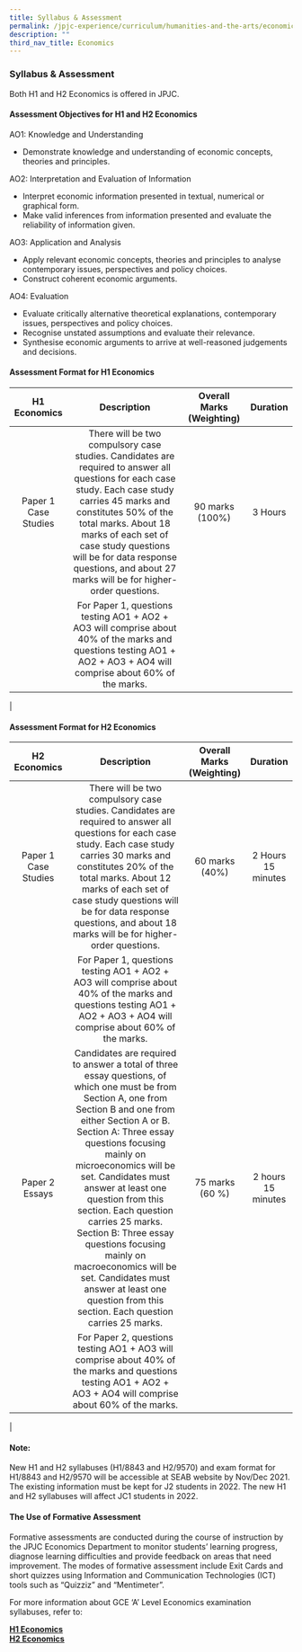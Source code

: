 ```yaml
---
title: Syllabus & Assessment
permalink: /jpjc-experience/curriculum/humanities-and-the-arts/economics/syllabus-and-assessment/
description: ""
third_nav_title: Economics
---
```

### **Syllabus & Assessment**
Both H1 and H2 Economics is offered in JPJC.

#### **Assessment Objectives for H1 and H2 Economics**
AO1: Knowledge and Understanding
*   Demonstrate knowledge and understanding of economic concepts, theories and principles.

AO2: Interpretation and Evaluation of Information
*   Interpret economic information presented in textual, numerical or graphical form.
*   Make valid inferences from information presented and evaluate the reliability of information given.

AO3: Application and Analysis
*   Apply relevant economic concepts, theories and principles to analyse contemporary issues, perspectives and policy choices.
*   Construct coherent economic arguments.

AO4: Evaluation
*   Evaluate critically alternative theoretical explanations, contemporary issues, perspectives and policy choices.
*   Recognise unstated assumptions and evaluate their relevance.
*   Synthesise economic arguments to arrive at well-reasoned judgements and decisions.

#### **Assessment Format for H1 Economics**

| H1 Economics | Description | Overall Marks (Weighting) | Duration |
|:---:|:---:|:---:|:---:|
| Paper 1<br>Case Studies | There will be two compulsory case studies. Candidates are required to answer all questions for each case study. Each case study carries 45 marks and constitutes 50% of the total marks. About 18 marks of each set of case study questions will be for data response questions, and about 27 marks will be for higher-order questions. | 90 marks<br>(100%) | 3 Hours |
|  | For Paper 1, questions testing AO1 + AO2 + AO3 will comprise about 40% of the marks and questions testing AO1 + AO2 + AO3 + AO4 will comprise about 60% of the marks. |  |  |
|

#### **Assessment Format for H2 Economics**

| H2 Economics | Description | Overall Marks (Weighting) | Duration |
|:---:|:---:|:---:|:---:|
| Paper 1<br>Case Studies | There will be two compulsory case studies. Candidates are required to answer all questions for each case study. Each case study carries 30 marks and constitutes 20% of the total marks. About 12 marks of each set of case study questions will be for data response questions, and about 18 marks will be for higher-order questions. | 60 marks<br>(40%) | 2 Hours<br>15 minutes |
|  | For Paper 1, questions testing AO1 + AO2 + AO3 will comprise about 40% of the marks and questions testing AO1 + AO2 + AO3 + AO4 will comprise about 60% of the marks. |  |  |
| Paper 2<br>Essays | Candidates are required to answer a total of three essay questions, of which one must be from Section A, one from Section B and one from either Section A or B. Section A: Three essay questions focusing mainly on microeconomics will be set. Candidates must answer at least one question from this section. Each question carries 25 marks. Section B: Three essay questions focusing mainly on macroeconomics will be set. Candidates must answer at least one question from this section. Each question carries 25 marks. | 75 marks<br>(60 %) | 2 hours<br>15 minutes |
|  | For Paper 2, questions testing AO1 + AO3 will comprise about 40% of the marks and questions testing AO1 + AO2 + AO3 + AO4 will comprise about 60% of the marks. |  |  |
|

#### **Note:**
New H1 and H2 syllabuses (H1/8843 and H2/9570) and exam format for H1/8843 and H2/9570 will be accessible at SEAB website by Nov/Dec 2021. The existing information must be kept for J2 students in 2022. The new H1 and H2 syllabuses will affect JC1 students in 2022.

#### **The Use of Formative Assessment**
Formative assessments are conducted during the course of instruction by the JPJC Economics Department to monitor students’ learning progress, diagnose learning difficulties and provide feedback on areas that need improvement. The modes of formative assessment include Exit Cards and short quizzes using Information and Communication Technologies (ICT) tools such as “Quizziz” and “Mentimeter”.

For more information about GCE ‘A’ Level Economics examination syllabuses, refer to:

[**H1 Economics**](/files/H1%20economics.pdf)<br>
[**H2 Economics**](/files/H2%20economics.pdf)